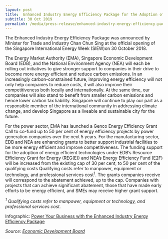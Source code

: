 ```yaml
---
layout: post
title:  Enhanced Industry Energy Efficiency Package for the Adoption of Energy Efficiency Technologies
subtitle: 30 Oct 2019
permalink: /media/press-release/enhanced-industry-energy-efficiency-package-for-the-adoption-of-energy-efficiency-technologies/
---
```


The Enhanced Industry Energy Efficiency Package was announced by Minister for Trade and Industry Chan Chun Sing at the official opening of the Singapore International Energy Week (SIEW)on 30 October 2018. 

The Energy Market Authority (EMA), Singapore Economic Development Board (EDB), and the National Environment Agency (NEA) will each be rolling out initiatives to give stronger support to companies in their drive to become more energy efficient and reduce carbon emissions. In an increasingly carbon-constrained future, improving energy efficiency will not only help companies to reduce costs, it will also improve their competitiveness both locally and internationally. At the same time, our companies will also stand to benefit from smaller carbon emissions and hence lower carbon tax liability. Singapore will continue to play our part as a responsible member of the international community in addressing climate change, and develop Singapore as a liveable and sustainable city for the future. 

For the power sector, EMA has launched a Genco Energy Efficiency Grant Call to co-fund up to 50 per cent of energy efficiency projects by power generation companies over the next 5 years. For the manufacturing sector, EDB and NEA are enhancing grants to better support industrial facilities to be more energy efficient and improve competitiveness. The funding support for the adoption of energy efficient technologies under EDB’s Resource Efficiency Grant for Energy (REG(E)) and NEA’s Energy Efficiency Fund (E2F) will be increased from the existing cap of 30 per cent, to 50 per cent of the qualifying costs Qualifying costs refer to manpower, equipment or technology, and professional services cost<sup>1</sup>. The grants companies receive will correspond to the abatement achieved, up to the cap. Companies with projects that can achieve significant abatement, those that have made early efforts to be energy efficient, and SMEs may receive higher grant support. 

*<sup>1</sup> Qualifying costs refer to manpower, equipment or technology, and professional services cost.*

Infographic: [<a href="/files/docs/default-source/default-document-library/power-your-business-with-the-enhanced-industry-energy-efficiency-package.pdf" target="_blank">Power Your Business with the Enhanced Industry Energy Efficiency Package</a>](/files/docs/default-source/default-document-library/power-your-business-with-the-enhanced-industry-energy-efficiency-package.pdf)

*Source: [<a href="https://www.edb.gov.sg/en/news-and-events/news/enhanced-industry-energy-efficiency-package.html" target="_blank">Economic Development Board</a>](https://www.edb.gov.sg/en/news-and-events/news/enhanced-industry-energy-efficiency-package.html)*
